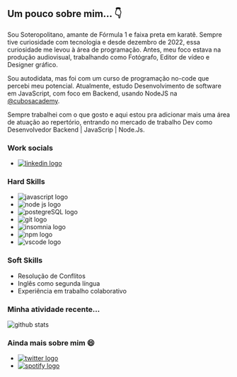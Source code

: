 ## Um pouco sobre mim... 👇


Sou Soteropolitano, amante de Fórmula 1 e faixa preta em karatê. Sempre tive curiosidade com tecnologia e desde dezembro de 2022, essa curiosidade me levou à área de programação. Antes, meu foco estava na produção audiovisual, trabalhando como Fotógrafo, Editor de vídeo e Designer gráfico. 

Sou autodidata, mas foi com um curso de programação no-code que percebi meu potencial. Atualmente, estudo Desenvolvimento de software em JavaScript, com foco em Backend, usando NodeJS na [@cubosacademy](https://cubos.academy).

Sempre trabalhei com o que gosto e aqui estou pra adicionar mais uma área de atuação ao repertório, entrando no mercado de trabalho Dev como Desenvolvedor Backend | JavaScrip | Node.Js.

### Work socials
* [![linkedin logo](https://img.shields.io/badge/LinkedIn-303030?style=for-the-badge&logo=linkedin&logoColor=FFF44F)](https://www.linkedin.com/in/fernando-zome)

### Hard Skills
* ![javascript logo](https://img.shields.io/badge/JavaScript-303030?style=for-the-badge&logo=javascript&logoColor=FFF44F)
* ![node js logo](https://img.shields.io/badge/Node%20js-303030?style=for-the-badge&logo=nodedotjs&logoColor=FFF44F)
* ![postegreSQL logo](https://img.shields.io/badge/PostgreSQL-303030?style=for-the-badge&logo=postgresql&logoColor=FFF44F)
* ![git logo](https://img.shields.io/badge/GIT-303030?style=for-the-badge&logo=git&logoColor=FFF44F)
* ![insomnia logo](https://img.shields.io/badge/Insomnia-303030?style=for-the-badge&logo=Insomnia&logoColor=FFF44F)
* ![npm logo](https://img.shields.io/badge/npm-303030?style=for-the-badge&logo=npm&logoColor=FFF44F)
* ![vscode logo](https://img.shields.io/badge/VSCode-303030?style=for-the-badge&logo=visual%20studio%20code&logoColor=FFF44F)
  
### Soft Skills
* Resolução de Conflitos
* Inglês como segunda língua
* Experiência em trabalho colaborativo


### Minha atividade recente...

![github stats](https://github-readme-stats-git-masterrstaa-rickstaa.vercel.app/api?username=fernandozome&theme=gruvbox)

### Ainda mais sobre mim 😄
* [![twitter logo](https://img.shields.io/badge/Twitter-303030?style=for-the-badge&logo=twitter&logoColor=FFF44F)](https://twitter.com/fernandozome)
* [![spotify logo](https://img.shields.io/badge/Spotify-303030?&style=for-the-badge&logo=spotify&logoColor=FFF44F)](https://open.spotify.com/user/fernandozome)
